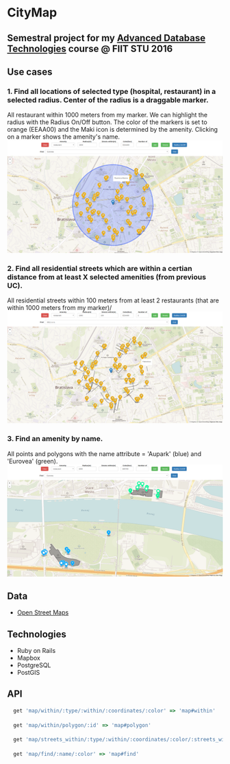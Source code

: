 # CityMap
## Semestral project for my [Advanced Database Technologies](www2.fiit.stuba.sk/~kuric/PDT/excersises) course @ FIIT STU 2016

## Use cases
### 1. Find all locations of selected type (hospital, restaurant) in a selected radius. Center of the radius is a draggable marker.

All restaurant within 1000 meters from my marker. We can highlight the radius with the Radius On/Off button. The color of the markers is set to orange (EEAA00) and the Maki icon is determined by the amenity. Clicking on a marker shows the amenity's name.
![](https://github.com/michal55/city_map/blob/master/doc/PDT_1.png)

### 2. Find all residential streets which are within a certian distance from at least X selected amenities (from previous UC).

All residential streets within 100 meters from at least 2 restaurants (that are within 1000 meters from my marker)/
![](https://github.com/michal55/city_map/blob/master/doc/pdt_2.png)

### 3. Find an amenity by name.

All points and polygons with the name attribute = 'Aupark' (blue) and 'Eurovea' (green).
![](https://github.com/michal55/city_map/blob/master/doc/pdt_3.png)

## Data
- [Open Street Maps](https://www.openstreemap.org)

## Technologies
 - Ruby on Rails
 - Mapbox
 - PostgreSQL
 - PostGIS

## API
```ruby
  get 'map/within/:type/:within/:coordinates/:color' => 'map#within'

  get 'map/within/polygon/:id' => 'map#polygon'

  get 'map/streets_within/:type/:within/:coordinates/:color/:streets_within/:number_of' => 'map#streets_within'

  get 'map/find/:name/:color' => 'map#find'
```

